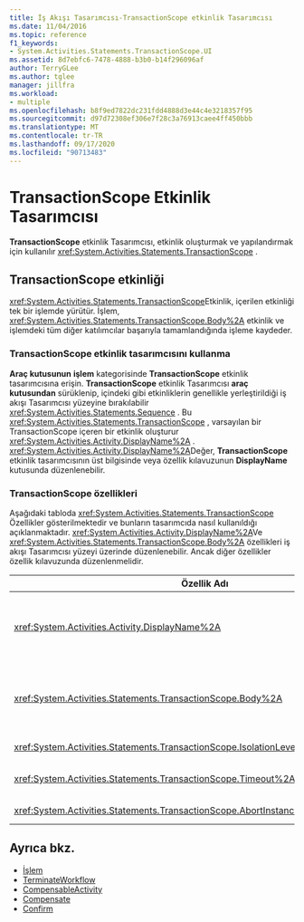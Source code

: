 ```yaml
---
title: İş Akışı Tasarımcısı-TransactionScope etkinlik Tasarımcısı
ms.date: 11/04/2016
ms.topic: reference
f1_keywords:
- System.Activities.Statements.TransactionScope.UI
ms.assetid: 8d7ebfc6-7478-4888-b3b0-b14f296096af
author: TerryGLee
ms.author: tglee
manager: jillfra
ms.workload:
- multiple
ms.openlocfilehash: b8f9ed7822dc231fdd4888d3e44c4e3218357f95
ms.sourcegitcommit: d97d72308ef306e7f28c3a76913caee4ff450bbb
ms.translationtype: MT
ms.contentlocale: tr-TR
ms.lasthandoff: 09/17/2020
ms.locfileid: "90713483"
---
```

# <a name="transactionscope-activity-designer"></a>TransactionScope Etkinlik Tasarımcısı

**TransactionScope** etkinlik Tasarımcısı, etkinlik oluşturmak ve yapılandırmak için kullanılır <xref:System.Activities.Statements.TransactionScope> .

## <a name="the-transactionscope-activity"></a>TransactionScope etkinliği

<xref:System.Activities.Statements.TransactionScope>Etkinlik, içerilen etkinliği tek bir işlemde yürütür. İşlem, <xref:System.Activities.Statements.TransactionScope.Body%2A> etkinlik ve işlemdeki tüm diğer katılımcılar başarıyla tamamlandığında işleme kaydeder.

### <a name="using-the-transactionscope-activity-designer"></a>TransactionScope etkinlik tasarımcısını kullanma

**Araç kutusunun** **işlem** kategorisinde **TransactionScope** etkinlik tasarımcısına erişin. **TransactionScope** etkinlik Tasarımcısı **araç kutusundan** sürüklenip, içindeki gibi etkinliklerin genellikle yerleştirildiği iş akışı Tasarımcısı yüzeyine bırakılabilir <xref:System.Activities.Statements.Sequence> . Bu <xref:System.Activities.Statements.TransactionScope> , varsayılan bir TransactionScope içeren bir etkinlik oluşturur <xref:System.Activities.Activity.DisplayName%2A> . <xref:System.Activities.Activity.DisplayName%2A>Değer, **TransactionScope** etkinlik tasarımcısının üst bilgisinde veya özellik kılavuzunun **DisplayName** kutusunda düzenlenebilir.

### <a name="the-transactionscope-properties"></a>TransactionScope özellikleri

Aşağıdaki tabloda <xref:System.Activities.Statements.TransactionScope> Özellikler gösterilmektedir ve bunların tasarımcıda nasıl kullanıldığı açıklanmaktadır. <xref:System.Activities.Activity.DisplayName%2A>Ve <xref:System.Activities.Statements.TransactionScope.Body%2A> özellikleri iş akışı Tasarımcısı yüzeyi üzerinde düzenlenebilir. Ancak diğer özellikler özellik kılavuzunda düzenlenmelidir.

|Özellik Adı|Gerekli|Kullanım|
|-|--------------|-|
|<xref:System.Activities.Activity.DisplayName%2A>|Yanlış|Etkinliğin isteğe bağlı kolay adı <xref:System.Activities.Statements.TransactionScope> . Varsayılan, TransactionScope ' dır. <xref:System.Activities.Activity.DisplayName%2A>Değer kesinlikle gerekli olmasa da, bir tane kullanmak en iyi uygulamadır.|
|<xref:System.Activities.Statements.TransactionScope.Body%2A>|Doğru|Tek bir işlemde yürütülecek etkinliği belirtir. Etkinliği eklemek için <xref:System.Activities.Statements.TransactionScope.Body%2A> , **araç kutusundan** bir etkinliği, metin kutusundan **TransactionScope** etkinlik Tasarımcısı ' nın **gövde** kutusuna bırakın ve ipucu metni "etkinliği buraya bırak" yazın.|
|<xref:System.Activities.Statements.TransactionScope.IsolationLevel%2A>|Doğru|<xref:System.Transactions.IsolationLevel>Bunun için belirtir <xref:System.Activities.Statements.TransactionScope> .|
|<xref:System.Activities.Statements.TransactionScope.Timeout%2A>|Yanlış|İşlemin tamamlanmasının 00:00:00 gerektiği zaman aralığını belirtir (Saat: dakika: saniye). Varsayılan değer 1 dakikadır (00:01:00).|
|<xref:System.Activities.Statements.TransactionScope.AbortInstanceOnTransactionFailure*>|Doğru|İşlem iptal edildikten sonra iş akışının durdurulmayacağını belirten değeri belirtir.|

## <a name="see-also"></a>Ayrıca bkz.

- [İşlem](../workflow-designer/transaction-activity-designers.md)
- [TerminateWorkflow](../workflow-designer/terminateworkflow-activity-designer.md)
- [CompensableActivity](../workflow-designer/compensableactivity-activity-designer.md)
- [Compensate](../workflow-designer/compensate-activity-designer.md)
- [Confirm](../workflow-designer/confirm-activity-designer.md)
